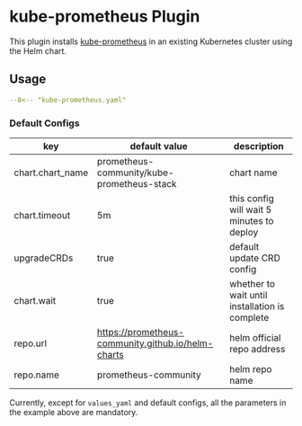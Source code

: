 # kube-prometheus Plugin

This plugin installs [kube-prometheus](https://github.com/prometheus-operator/kube-prometheus) in an existing Kubernetes cluster using the Helm chart.

## Usage

```yaml
--8<-- "kube-prometheus.yaml"
```

### Default Configs

| key              | default value                                      | description                                    |
| ----             | ----                                               | ----                                           |
| chart.chart_name | prometheus-community/kube-prometheus-stack         | chart name                                     |
| chart.timeout    | 5m                                                 | this config will wait 5 minutes to deploy      |
| upgradeCRDs      | true                                               | default update CRD config                      |
| chart.wait       | true                                               | whether to wait until installation is complete |
| repo.url         | https://prometheus-community.github.io/helm-charts | helm official repo address                     |
| repo.name        | prometheus-community                               | helm repo name                                 |

Currently, except for `values_yaml` and default configs, all the parameters in the example above are mandatory.
